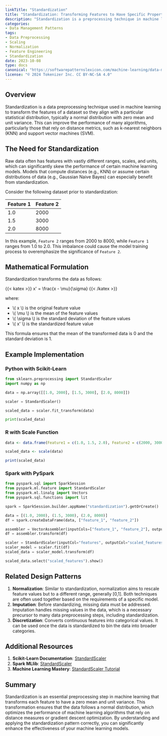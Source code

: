 ```yaml
---
linkTitle: "Standardization"
title: "Standardization: Transforming Features to Have Specific Properties"
description: "Standardization is a preprocessing technique in machine learning that transforms feature values of data to have specific statistical properties such as zero mean and unit variance."
categories:
- Data Management Patterns
tags:
- Data Preprocessing
- Scaling
- Normalization
- Feature Engineering
- Standardization
date: 2023-10-08
type: docs
canonical: "https://softwarepatternslexicon.com/machine-learning/data-management-patterns/data-preprocessing/standardization"
license: "© 2024 Tokenizer Inc. CC BY-NC-SA 4.0"
---
```


## Overview

Standardization is a data preprocessing technique used in machine learning to transform the features of a dataset so they align with a particular statistical distribution, typically a normal distribution with zero mean and unit variance. This can improve the performance of many algorithms, particularly those that rely on distance metrics, such as k-nearest neighbors (KNN) and support vector machines (SVM).

## The Need for Standardization
Raw data often has features with vastly different ranges, scales, and units, which can significantly skew the performance of certain machine learning models. Models that compute distances (e.g., KNN) or assume certain distributions of data (e.g., Gaussian Naive Bayes) can especially benefit from standardization.

Consider the following dataset prior to standardization:

| Feature 1 | Feature 2 |
|---|---|
| 1.0 | 2000 |
| 1.5 | 3000 |
| 2.0 | 8000 |

In this example, `Feature 2` ranges from 2000 to 8000, while `Feature 1` ranges from 1.0 to 2.0. This imbalance could cause the model training process to overemphasize the significance of `Feature 2`.

## Mathematical Formulation

Standardization transforms the data as follows:

{{< katex >}}
x' = \frac{x - \mu}{\sigma}
{{< /katex >}}

where:
- \\( x \\) is the original feature value
- \\( \mu \\) is the mean of the feature values
- \\( \sigma \\) is the standard deviation of the feature values
- \\( x' \\) is the standardized feature value

This formula ensures that the mean of the transformed data is 0 and the standard deviation is 1.

## Example Implementation

### Python with Scikit-Learn

```python
from sklearn.preprocessing import StandardScaler
import numpy as np

data = np.array([[1.0, 2000], [1.5, 3000], [2.0, 8000]])

scaler = StandardScaler()

scaled_data = scaler.fit_transform(data)

print(scaled_data)
```

### R with Scale Function

```R
data <- data.frame(Feature1 = c(1.0, 1.5, 2.0), Feature2 = c(2000, 3000, 8000))

scaled_data <- scale(data)

print(scaled_data)
```

### Spark with PySpark

```python
from pyspark.sql import SparkSession
from pyspark.ml.feature import StandardScaler
from pyspark.ml.linalg import Vectors
from pyspark.sql.functions import lit

spark = SparkSession.builder.appName("standardization").getOrCreate()

data = [(1.0, 2000), (1.5, 3000), (2.0, 8000)]
df = spark.createDataFrame(data, ["feature_1", "feature_2"])

assembler = VectorAssembler(inputCols=["feature_1", "feature_2"], outputCol="features")
df = assembler.transform(df)

scaler = StandardScaler(inputCol="features", outputCol="scaled_features")
scaler_model = scaler.fit(df)
scaled_data = scaler_model.transform(df)

scaled_data.select("scaled_features").show()
```

## Related Design Patterns

1. **Normalization**: Similar to standardization, normalization aims to rescale feature values but to a different range, generally [0,1]. Both techniques are often used together based on the requirements of a specific model.
2. **Imputation**: Before standardizing, missing data must be addressed. Imputation handles missing values in the data, which is a necessary precursor to many data preprocessing steps, including standardization.
3. **Discretization**: Converts continuous features into categorical values. It can be used once the data is standardized to bin the data into broader categories.

## Additional Resources

1. **Scikit-Learn Documentation**: [StandardScaler](https://scikit-learn.org/stable/modules/generated/sklearn.preprocessing.StandardScaler.html)
2. **Spark MLlib**: [StandardScaler](https://spark.apache.org/docs/latest/ml-features.html#standardscaler)
3. **Machine Learning Mastery**: [StandardScaler Tutorial](https://machinelearningmastery.com/standardscaler-and-minmaxscaler-transforms-in-python/)

## Summary

Standardization is an essential preprocessing step in machine learning that transforms each feature to have a zero mean and unit variance. This transformation ensures that the data follows a normal distribution, which optimizes the performance of machine learning algorithms that rely on distance measures or gradient descent optimization. By understanding and applying the standardization pattern correctly, you can significantly enhance the effectiveness of your machine learning models.
